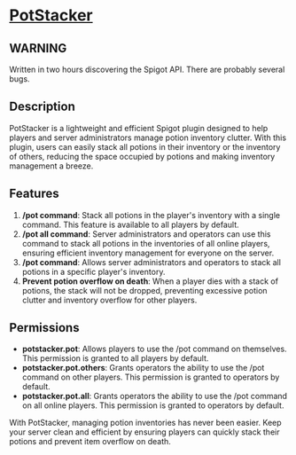 # [PotStacker](https://www.spigotmc.org/resources/pot-command-to-stack-potions.109537/)

## WARNING
Written in two hours discovering the Spigot API. There are probably several bugs.

## Description
PotStacker is a lightweight and efficient Spigot plugin designed to help players and server administrators manage potion inventory clutter. With this plugin, users can easily stack all potions in their inventory or the inventory of others, reducing the space occupied by potions and making inventory management a breeze.

## Features
1. **/pot command**: Stack all potions in the player's inventory with a single command. This feature is available to all players by default.
2. **/pot all command**: Server administrators and operators can use this command to stack all potions in the inventories of all online players, ensuring efficient inventory management for everyone on the server.
3. **/pot <PlayerName> command**: Allows server administrators and operators to stack all potions in a specific player's inventory.
4. **Prevent potion overflow on death**: When a player dies with a stack of potions, the stack will not be dropped, preventing excessive potion clutter and inventory overflow for other players.

## Permissions
- **potstacker.pot**: Allows players to use the /pot command on themselves. This permission is granted to all players by default.
- **potstacker.pot.others**: Grants operators the ability to use the /pot command on other players. This permission is granted to operators by default.
- **potstacker.pot.all**: Grants operators the ability to use the /pot command on all online players. This permission is granted to operators by default.

With PotStacker, managing potion inventories has never been easier. Keep your server clean and efficient by ensuring players can quickly stack their potions and prevent item overflow on death.
